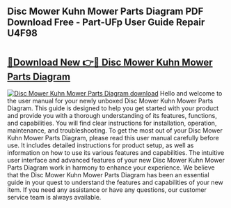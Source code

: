 ## Disc Mower Kuhn Mower Parts Diagram PDF Download Free - Part-UFp User Guide Repair U4F98

# <h2><a href="http://dfmz1mp.blite.top/?on=Disc+Mower+Kuhn+Mower+Parts+Diagram">🔗Download New 👉🔴 Disc Mower Kuhn Mower Parts Diagram</a></h2>

[![Disc Mower Kuhn Mower Parts Diagram download](https://i.imgur.com/lujVjoI.png)](http://dfmz1mp.blite.top/?on=Disc+Mower+Kuhn+Mower+Parts+Diagram)
Hello and welcome to the user manual for your newly unboxed Disc Mower Kuhn Mower Parts Diagram. This guide is designed to help you get started with your product and provide you with a thorough understanding of its features, functions, and capabilities. You will find clear instructions for installation, operation, maintenance, and troubleshooting. To get the most out of your Disc Mower Kuhn Mower Parts Diagram, please read this user manual carefully before use. It includes detailed instructions for product setup, as well as information on how to use its various features and capabilities. The intuitive user interface and advanced features of your new Disc Mower Kuhn Mower Parts Diagram work in harmony to enhance your experience. We believe that the Disc Mower Kuhn Mower Parts Diagram has been an essential guide in your quest to understand the features and capabilities of your new item. If you need any assistance or have any questions, our customer service team is always available.
